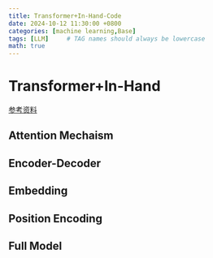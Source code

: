 ```yaml
---
title: Transformer+In-Hand-Code
date: 2024-10-12 11:30:00 +0800
categories: [machine learning,Base]
tags: [LLM]     # TAG names should always be lowercase
math: true
---
```


# Transformer+In-Hand

[参考资料](https://github.com/datawhalechina/tiny-universe/tree/main/content/TinyTransformer)


## Attention Mechaism



## Encoder-Decoder


## Embedding


## Position Encoding


## Full Model